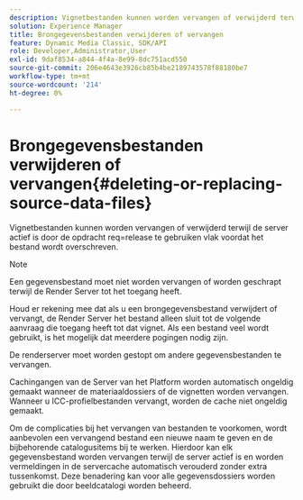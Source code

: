 ```yaml
---
description: Vignetbestanden kunnen worden vervangen of verwijderd terwijl de server actief is door de opdracht req=release te gebruiken vlak voordat het bestand wordt overschreven.
solution: Experience Manager
title: Brongegevensbestanden verwijderen of vervangen
feature: Dynamic Media Classic, SDK/API
role: Developer,Administrator,User
exl-id: 9daf8534-a844-4f4a-8e99-8dc751acd550
source-git-commit: 206e4643e3926cb85b4be2189743578f88180be7
workflow-type: tm+mt
source-wordcount: '214'
ht-degree: 0%

---
```


# Brongegevensbestanden verwijderen of vervangen{#deleting-or-replacing-source-data-files}

Vignetbestanden kunnen worden vervangen of verwijderd terwijl de server actief is door de opdracht req=release te gebruiken vlak voordat het bestand wordt overschreven.

>[!NOTE]
>
>Een gegevensbestand moet niet worden vervangen of worden geschrapt terwijl de Render Server tot het toegang heeft.

Houd er rekening mee dat als u een brongegevensbestand verwijdert of vervangt, de Render Server het bestand alleen sluit tot de volgende aanvraag die toegang heeft tot dat vignet. Als een bestand veel wordt gebruikt, is het mogelijk dat meerdere pogingen nodig zijn.

De renderserver moet worden gestopt om andere gegevensbestanden te vervangen.

Cachingangen van de Server van het Platform worden automatisch ongeldig gemaakt wanneer de materiaaldossiers of de vignetten worden vervangen. Wanneer u ICC-profielbestanden vervangt, worden de cache niet ongeldig gemaakt.

Om de complicaties bij het vervangen van bestanden te voorkomen, wordt aanbevolen een vervangend bestand een nieuwe naam te geven en de bijbehorende catalogusitems bij te werken. Hierdoor kan elk gegevensbestand worden vervangen terwijl de server actief is en worden vermeldingen in de servercache automatisch verouderd zonder extra tussenkomst. Deze benadering kan voor alle gegevensdossiers worden gebruikt die door beeldcatalogi worden beheerd.
